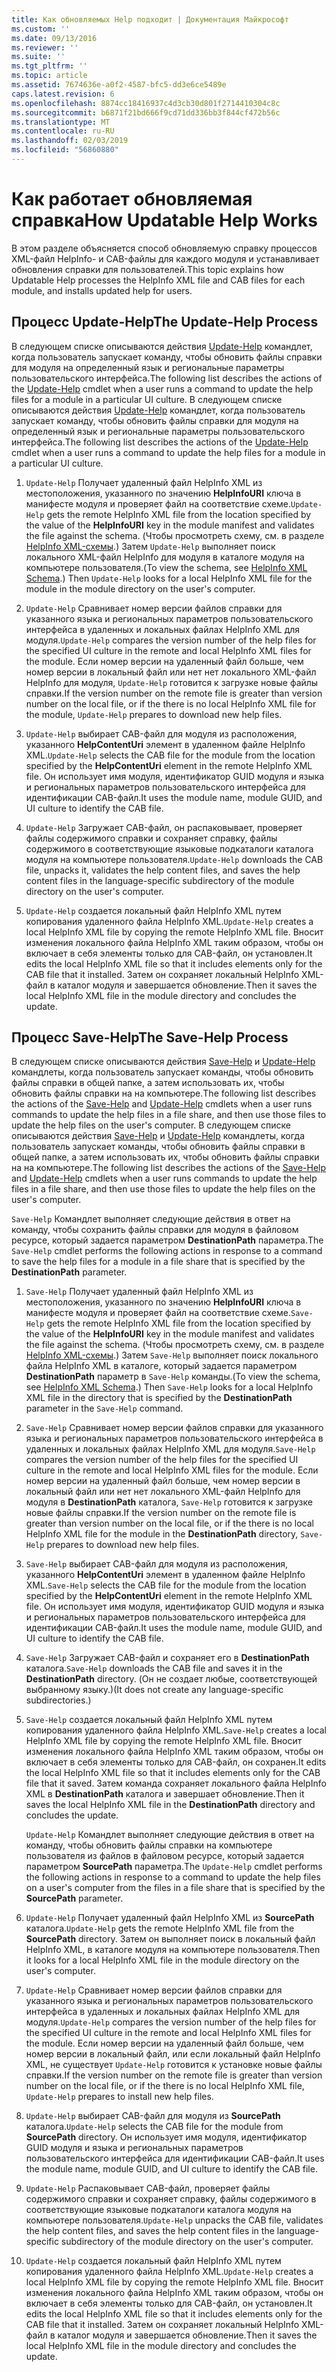 ```yaml
---
title: Как обновляемых Help подходит | Документация Майкрософт
ms.custom: ''
ms.date: 09/13/2016
ms.reviewer: ''
ms.suite: ''
ms.tgt_pltfrm: ''
ms.topic: article
ms.assetid: 7674636e-a0f2-4587-bfc5-dd3e6ce5489e
caps.latest.revision: 6
ms.openlocfilehash: 8874cc18416937c4d3cb30d801f2714410304c8c
ms.sourcegitcommit: b6871f21bd666f9cd71dd336bb3f844cf472b56c
ms.translationtype: MT
ms.contentlocale: ru-RU
ms.lasthandoff: 02/03/2019
ms.locfileid: "56860880"
---
```

# <a name="how-updatable-help-works"></a><span data-ttu-id="e94b8-102">Как работает обновляемая справка</span><span class="sxs-lookup"><span data-stu-id="e94b8-102">How Updatable Help Works</span></span>

<span data-ttu-id="e94b8-103">В этом разделе объясняется способ обновляемую справку процессов XML-файл HelpInfo- и CAB-файлы для каждого модуля и устанавливает обновления справки для пользователей.</span><span class="sxs-lookup"><span data-stu-id="e94b8-103">This topic explains how Updatable Help processes the HelpInfo XML file and CAB files for each module, and installs updated help for users.</span></span>

## <a name="the-update-help-process"></a><span data-ttu-id="e94b8-104">Процесс Update-Help</span><span class="sxs-lookup"><span data-stu-id="e94b8-104">The Update-Help Process</span></span>

<span data-ttu-id="e94b8-105">В следующем списке описываются действия [Update-Help](/powershell/module/Microsoft.PowerShell.Core/Update-Help) командлет, когда пользователь запускает команду, чтобы обновить файлы справки для модуля на определенный язык и региональные параметры пользовательского интерфейса.</span><span class="sxs-lookup"><span data-stu-id="e94b8-105">The following list describes the actions of the [Update-Help](/powershell/module/Microsoft.PowerShell.Core/Update-Help) cmdlet when a user runs a command to update the help files for a module in a particular UI culture.</span></span>
<span data-ttu-id="e94b8-106">В следующем списке описываются действия [Update-Help](/powershell/module/Microsoft.PowerShell.Core/Update-Help) командлет, когда пользователь запускает команду, чтобы обновить файлы справки для модуля на определенный язык и региональные параметры пользовательского интерфейса.</span><span class="sxs-lookup"><span data-stu-id="e94b8-106">The following list describes the actions of the [Update-Help](/powershell/module/Microsoft.PowerShell.Core/Update-Help) cmdlet when a user runs a command to update the help files for a module in a particular UI culture.</span></span>

1. <span data-ttu-id="e94b8-107">`Update-Help` Получает удаленный файл HelpInfo XML из местоположения, указанного по значению **HelpInfoURI** ключа в манифесте модуля и проверяет файл на соответствие схеме.</span><span class="sxs-lookup"><span data-stu-id="e94b8-107">`Update-Help` gets the remote HelpInfo XML file from the location specified by the value of the **HelpInfoURI** key in the module manifest and validates the file against the schema.</span></span> <span data-ttu-id="e94b8-108">(Чтобы просмотреть схему, см. в разделе [HelpInfo XML-схемы](./helpinfo-xml-schema.md).) Затем `Update-Help` выполняет поиск локального XML-файл HelpInfo для модуля в каталоге модуля на компьютере пользователя.</span><span class="sxs-lookup"><span data-stu-id="e94b8-108">(To view the schema, see [HelpInfo XML Schema](./helpinfo-xml-schema.md).) Then `Update-Help` looks for a local HelpInfo XML file for the module in the module directory on the user's computer.</span></span>

2. <span data-ttu-id="e94b8-109">`Update-Help` Сравнивает номер версии файлов справки для указанного языка и региональных параметров пользовательского интерфейса в удаленных и локальных файлах HelpInfo XML для модуля.</span><span class="sxs-lookup"><span data-stu-id="e94b8-109">`Update-Help` compares the version number of the help files for the specified UI culture in the remote and local HelpInfo XML files for the module.</span></span> <span data-ttu-id="e94b8-110">Если номер версии на удаленный файл больше, чем номер версии в локальный файл или нет нет локального XML-файл HelpInfo для модуля, `Update-Help` готовится к загрузке новые файлы справки.</span><span class="sxs-lookup"><span data-stu-id="e94b8-110">If the version number on the remote file is greater than version number on the local file, or if the there is no local HelpInfo XML file for the module, `Update-Help` prepares to download new help files.</span></span>

3. <span data-ttu-id="e94b8-111">`Update-Help` выбирает CAB-файл для модуля из расположения, указанного **HelpContentUri** элемент в удаленном файле HelpInfo XML.</span><span class="sxs-lookup"><span data-stu-id="e94b8-111">`Update-Help` selects the CAB file for the module from the location specified by the **HelpContentUri** element in the remote HelpInfo XML file.</span></span> <span data-ttu-id="e94b8-112">Он использует имя модуля, идентификатор GUID модуля и языка и региональных параметров пользовательского интерфейса для идентификации CAB-файл.</span><span class="sxs-lookup"><span data-stu-id="e94b8-112">It uses the module name, module GUID, and UI culture to identify the CAB file.</span></span>

4. <span data-ttu-id="e94b8-113">`Update-Help` Загружает CAB-файл, он распаковывает, проверяет файлы содержимого справки и сохраняет справку, файлы содержимого в соответствующие языковые подкаталоги каталога модуля на компьютере пользователя.</span><span class="sxs-lookup"><span data-stu-id="e94b8-113">`Update-Help` downloads the CAB file, unpacks it, validates the help content files, and saves the help content files in the language-specific subdirectory of the module directory on the user's computer.</span></span>

5. <span data-ttu-id="e94b8-114">`Update-Help` создается локальный файл HelpInfo XML путем копирования удаленного файла HelpInfo XML.</span><span class="sxs-lookup"><span data-stu-id="e94b8-114">`Update-Help` creates a local HelpInfo XML file by copying the remote HelpInfo XML file.</span></span> <span data-ttu-id="e94b8-115">Вносит изменения локального файла HelpInfo XML таким образом, чтобы он включает в себя элементы только для CAB-файл, он установлен.</span><span class="sxs-lookup"><span data-stu-id="e94b8-115">It edits the local HelpInfo XML file so that it includes elements only for the CAB file that it installed.</span></span> <span data-ttu-id="e94b8-116">Затем он сохраняет локальный HelpInfo XML-файл в каталог модуля и завершается обновление.</span><span class="sxs-lookup"><span data-stu-id="e94b8-116">Then it saves the local HelpInfo XML file in the module directory and concludes the update.</span></span>

## <a name="the-save-help-process"></a><span data-ttu-id="e94b8-117">Процесс Save-Help</span><span class="sxs-lookup"><span data-stu-id="e94b8-117">The Save-Help Process</span></span>

<span data-ttu-id="e94b8-118">В следующем списке описываются действия [Save-Help](/powershell/module/Microsoft.PowerShell.Core/Save-Help) и [Update-Help](/powershell/module/Microsoft.PowerShell.Core/Update-Help) командлеты, когда пользователь запускает команды, чтобы обновить файлы справки в общей папке, а затем использовать их, чтобы обновить файлы справки на на компьютере.</span><span class="sxs-lookup"><span data-stu-id="e94b8-118">The following list describes the actions of the [Save-Help](/powershell/module/Microsoft.PowerShell.Core/Save-Help) and [Update-Help](/powershell/module/Microsoft.PowerShell.Core/Update-Help) cmdlets when a user runs commands to update the help files in a file share, and then use those files to update the help files on the user's computer.</span></span>
<span data-ttu-id="e94b8-119">В следующем списке описываются действия [Save-Help](/powershell/module/Microsoft.PowerShell.Core/Save-Help) и [Update-Help](/powershell/module/Microsoft.PowerShell.Core/Update-Help) командлеты, когда пользователь запускает команды, чтобы обновить файлы справки в общей папке, а затем использовать их, чтобы обновить файлы справки на на компьютере.</span><span class="sxs-lookup"><span data-stu-id="e94b8-119">The following list describes the actions of the [Save-Help](/powershell/module/Microsoft.PowerShell.Core/Save-Help) and [Update-Help](/powershell/module/Microsoft.PowerShell.Core/Update-Help) cmdlets when a user runs commands to update the help files in a file share, and then use those files to update the help files on the user's computer.</span></span>

<span data-ttu-id="e94b8-120">`Save-Help` Командлет выполняет следующие действия в ответ на команду, чтобы сохранить файлы справки для модуля в файловом ресурсе, который задается параметром **DestinationPath** параметра.</span><span class="sxs-lookup"><span data-stu-id="e94b8-120">The `Save-Help` cmdlet performs the following actions in response to a command to save the help files for a module in a file share that is specified by the **DestinationPath** parameter.</span></span>

1. <span data-ttu-id="e94b8-121">`Save-Help` Получает удаленный файл HelpInfo XML из местоположения, указанного по значению **HelpInfoURI** ключа в манифесте модуля и проверяет файл на соответствие схеме.</span><span class="sxs-lookup"><span data-stu-id="e94b8-121">`Save-Help` gets  the remote HelpInfo XML file from the location specified by the value of the **HelpInfoURI** key in the module manifest and validates the file against the schema.</span></span> <span data-ttu-id="e94b8-122">(Чтобы просмотреть схему, см. в разделе [HelpInfo XML-схемы](./helpinfo-xml-schema.md).) Затем `Save-Help` выполняет поиск локального файла HelpInfo XML в каталоге, который задается параметром **DestinationPath** параметр в `Save-Help` команды.</span><span class="sxs-lookup"><span data-stu-id="e94b8-122">(To view the schema, see [HelpInfo XML Schema](./helpinfo-xml-schema.md).) Then `Save-Help` looks for a local HelpInfo XML file in the directory that is specified by the **DestinationPath** parameter in the `Save-Help` command.</span></span>

2. <span data-ttu-id="e94b8-123">`Save-Help` Сравнивает номер версии файлов справки для указанного языка и региональных параметров пользовательского интерфейса в удаленных и локальных файлах HelpInfo XML для модуля.</span><span class="sxs-lookup"><span data-stu-id="e94b8-123">`Save-Help` compares the version number of the help files for the specified UI culture in the remote and local HelpInfo XML files for the module.</span></span> <span data-ttu-id="e94b8-124">Если номер версии на удаленный файл больше, чем номер версии в локальный файл или нет нет локального XML-файл HelpInfo для модуля в **DestinationPath** каталога, `Save-Help` готовится к загрузке новые файлы справки.</span><span class="sxs-lookup"><span data-stu-id="e94b8-124">If the version number on the remote file is greater than version number on the local file, or if the there is no local HelpInfo XML file for the module in the **DestinationPath** directory, `Save-Help` prepares to download new help files.</span></span>

3. <span data-ttu-id="e94b8-125">`Save-Help` выбирает CAB-файл для модуля из расположения, указанного **HelpContentUri** элемент в удаленном файле HelpInfo XML.</span><span class="sxs-lookup"><span data-stu-id="e94b8-125">`Save-Help` selects the CAB file for the module from the location specified by the **HelpContentUri** element in the remote HelpInfo XML file.</span></span> <span data-ttu-id="e94b8-126">Он использует имя модуля, идентификатор GUID модуля и языка и региональных параметров пользовательского интерфейса для идентификации CAB-файл.</span><span class="sxs-lookup"><span data-stu-id="e94b8-126">It uses the module name, module GUID, and UI culture to identify the CAB file.</span></span>

4. <span data-ttu-id="e94b8-127">`Save-Help` Загружает CAB-файл и сохраняет его в **DestinationPath** каталога.</span><span class="sxs-lookup"><span data-stu-id="e94b8-127">`Save-Help` downloads the CAB file and saves it in the **DestinationPath** directory.</span></span> <span data-ttu-id="e94b8-128">(Он не создает любые, соответствующей выбранному языку.)</span><span class="sxs-lookup"><span data-stu-id="e94b8-128">(It does not create any language-specific subdirectories.)</span></span>

5. <span data-ttu-id="e94b8-129">`Save-Help` создается локальный файл HelpInfo XML путем копирования удаленного файла HelpInfo XML.</span><span class="sxs-lookup"><span data-stu-id="e94b8-129">`Save-Help` creates a local HelpInfo XML file by copying the remote HelpInfo XML file.</span></span> <span data-ttu-id="e94b8-130">Вносит изменения локального файла HelpInfo XML таким образом, чтобы он включает в себя элементы только для CAB-файл, он сохранен.</span><span class="sxs-lookup"><span data-stu-id="e94b8-130">It edits the local HelpInfo XML file so that it includes elements only for the CAB file that it saved.</span></span> <span data-ttu-id="e94b8-131">Затем команда сохраняет локального файла HelpInfo XML в **DestinationPath** каталога и завершает обновление.</span><span class="sxs-lookup"><span data-stu-id="e94b8-131">Then it saves the local HelpInfo XML file in the  **DestinationPath** directory and concludes the update.</span></span>

   <span data-ttu-id="e94b8-132">`Update-Help` Командлет выполняет следующие действия в ответ на команду, чтобы обновить файлы справки на компьютере пользователя из файлов в файловом ресурсе, который задается параметром **SourcePath** параметра.</span><span class="sxs-lookup"><span data-stu-id="e94b8-132">The `Update-Help` cmdlet performs the following actions in response to a command to update the help files on a user's computer from the files in a file share that is specified by the **SourcePath** parameter.</span></span>

1. <span data-ttu-id="e94b8-133">`Update-Help` Получает удаленный файл HelpInfo XML из **SourcePath** каталога.</span><span class="sxs-lookup"><span data-stu-id="e94b8-133">`Update-Help` gets the remote HelpInfo XML file from the **SourcePath** directory.</span></span> <span data-ttu-id="e94b8-134">Затем он выполняет поиск в локальный файл HelpInfo XML, в каталоге модуля на компьютере пользователя.</span><span class="sxs-lookup"><span data-stu-id="e94b8-134">Then it looks for a local HelpInfo XML file in the module directory on the user's computer.</span></span>

2. <span data-ttu-id="e94b8-135">`Update-Help` Сравнивает номер версии файлов справки для указанного языка и региональных параметров пользовательского интерфейса в удаленных и локальных файлах HelpInfo XML для модуля.</span><span class="sxs-lookup"><span data-stu-id="e94b8-135">`Update-Help` compares the version number of the help files for the specified UI culture in the remote and local HelpInfo XML files for the module.</span></span> <span data-ttu-id="e94b8-136">Если номер версии на удаленный файл больше, чем номер версии в локальный файл, или если локальный файл HelpInfo XML, не существует `Update-Help` готовится к установке новые файлы справки.</span><span class="sxs-lookup"><span data-stu-id="e94b8-136">If the version number on the remote file is greater than version number on the local file, or if the there is no local HelpInfo XML file, `Update-Help` prepares to install new help files.</span></span>

3. <span data-ttu-id="e94b8-137">`Update-Help` выбирает CAB-файл для модуля из **SourcePath** каталога.</span><span class="sxs-lookup"><span data-stu-id="e94b8-137">`Update-Help` selects the CAB file for the module from **SourcePath** directory.</span></span> <span data-ttu-id="e94b8-138">Он использует имя модуля, идентификатор GUID модуля и языка и региональных параметров пользовательского интерфейса для идентификации CAB-файл.</span><span class="sxs-lookup"><span data-stu-id="e94b8-138">It uses the module name, module GUID, and UI culture to identify the CAB file.</span></span>

4. <span data-ttu-id="e94b8-139">`Update-Help` Распаковывает CAB-файл, проверяет файлы содержимого справки и сохраняет справку, файлы содержимого в соответствующие языковые подкаталоги каталога модуля на компьютере пользователя.</span><span class="sxs-lookup"><span data-stu-id="e94b8-139">`Update-Help` unpacks the CAB file, validates the help content files, and saves the help content files in the language-specific subdirectory of the module directory on the user's computer.</span></span>

5. <span data-ttu-id="e94b8-140">`Update-Help` создается локальный файл HelpInfo XML путем копирования удаленного файла HelpInfo XML.</span><span class="sxs-lookup"><span data-stu-id="e94b8-140">`Update-Help` creates a local HelpInfo XML file by copying the remote HelpInfo XML file.</span></span> <span data-ttu-id="e94b8-141">Вносит изменения локального файла HelpInfo XML таким образом, чтобы он включает в себя элементы только для CAB-файл, он установлен.</span><span class="sxs-lookup"><span data-stu-id="e94b8-141">It edits the local HelpInfo XML file so that it includes elements only for the CAB file that it installed.</span></span> <span data-ttu-id="e94b8-142">Затем он сохраняет локальный HelpInfo XML-файл в каталог модуля и завершается обновление.</span><span class="sxs-lookup"><span data-stu-id="e94b8-142">Then it saves the local HelpInfo XML file in the module directory and concludes the update.</span></span>